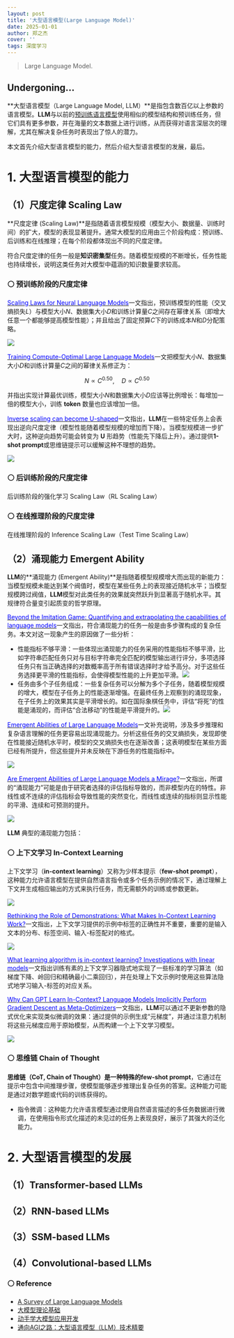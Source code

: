 ```yaml
---
layout: post
title: '大型语言模型(Large Language Model)'
date: 2025-01-01
author: 郑之杰
cover: ''
tags: 深度学习
---
```


> Large Language Model.

## Undergoning...

**大型语言模型（Large Language Model, LLM）**是指包含数百亿以上参数的语言模型。**LLM**与以前的[预训练语言模型](https://0809zheng.github.io/2020/04/27/elmo-bert-gpt.html)使用相似的模型结构和预训练任务，但它们具有更多参数，并在海量的文本数据上进行训练，从而获得对语言深层次的理解，尤其在解决复杂任务时表现出了惊人的潜力。

本文首先介绍大型语言模型的能力，然后介绍大型语言模型的发展，最后。

# 1. 大型语言模型的能力

## （1）尺度定律 Scaling Law

**尺度定律 (Scaling Law)**是指随着语言模型规模（模型大小、数据量、训练时间）的扩大，模型的表现显著提升。通常大模型的应用由三个阶段构成：预训练、后训练和在线推理；在每个阶段都体现出不同的尺度定律。

符合尺度定律的任务一般是**知识密集型**任务。随着模型规模的不断增长，任务性能也持续增长，说明这类任务对大模型中蕴涵的知识数量要求较高。

### ⚪ 预训练阶段的尺度定律

[<font color=Blue>Scaling Laws for Neural Language Models</font>](https://0809zheng.github.io/2020/05/30/scalinglaw.html)一文指出，预训练模型的性能（交叉熵损失$L$）与模型大小$N$、数据集大小$D$和训练计算量$C$之间存在幂律关系（即增大任意一个都能够提高模型性能）；并且给出了固定预算$C$下的训练成本$N$和$D$分配策略。

![](https://pic1.imgdb.cn/item/67fcb7f588c538a9b5d078a6.png)

[<font color=Blue>Training Compute-Optimal Large Language Models</font>](https://0809zheng.github.io/2022/07/17/computeoptimal.html)一文把模型大小$N$、数据集大小$D$和训练计算量$C$之间的幂律关系修正为：

$$
N \propto C^{0.50}, \quad D \propto C^{0.50}
$$

并指出实现计算最优训练，模型大小$N$和数据集大小$D$应该等比例增长：每增加一倍的模型大小，训练 **token** 数量也应该增加一倍。

[<font color=Blue>Inverse scaling can become U-shaped</font>](https://0809zheng.github.io/2022/12/10/Uscaling.html)一文指出，**LLM**在一些特定任务上会表现出逆向尺度定律（模型性能随着模型规模的增加而下降）。当模型规模进一步扩大时，这种逆向趋势可能会转变为 **U** 形趋势（性能先下降后上升）。通过提供**1-shot prompt**或思维链提示可以缓解这种不理想的趋势。

![](https://pic1.imgdb.cn/item/67fcd39888c538a9b5d0c1a3.png)


### ⚪ 后训练阶段的尺度定律

后训练阶段的强化学习 Scaling Law（RL Scaling Law）

### ⚪ 在线推理阶段的尺度定律

在线推理阶段的 Inference Scaling Law（Test Time Scaling Law）


## （2）涌现能力 Emergent Ability

**LLM**的**涌现能力 (Emergent Ability)**是指随着模型规模增大而出现的新能力：当模型规模未能达到某个阀值时，模型在某些任务上的表现接近随机水平；当模型规模跨过阀值，**LLM**模型对此类任务的效果就突然跃升到显著高于随机水平。其规律符合量变引起质变的哲学原理。

[<font color=Blue>Beyond the Imitation Game: Quantifying and extrapolating the capabilities of language models</font>](https://0809zheng.github.io/2022/07/18/imitation.html)一文指出，符合涌现能力的任务一般是由多步骤构成的复杂任务。本文对这一现象产生的原因做了一些分析：
- 性能指标不够平滑：一些体现出涌现能力的任务采用的性能指标不够平滑，比如字符串匹配任务只对与目标字符串完全匹配的模型输出进行评分，多项选择任务只有当正确选择的对数概率高于所有错误选择时才给予高分。对于这些任务选择更平滑的性能指标，会使得模型性能的上升更加平滑。![](https://pic1.imgdb.cn/item/67fdd01688c538a9b5d1401c.png)
- 任务由多个子任务组成：一些复杂任务可以分解为多个子任务，随着模型规模的增大，模型在子任务上的性能逐渐增强。在最终任务上观察到的涌现现象，在子任务上的效果其实是平滑增长的。如在国际象棋任务中，评估“将死”的性能是涌现的，而评估“合法移动”的性能是平滑提升的。![](https://pic1.imgdb.cn/item/67fdf70388c538a9b5d15be7.png)

[<font color=Blue>Emergent Abilities of Large Language Models</font>](https://0809zheng.github.io/2022/07/19/emergent.html)一文补充说明，涉及多步推理和复杂语言理解的任务更容易出现涌现能力。分析这些任务的交叉熵损失，发现即使在性能接近随机水平时，模型的交叉熵损失也在逐渐改善；这表明模型在某些方面已经有所提升，但这些提升并未反映在下游任务的性能指标中。

![](https://pic1.imgdb.cn/item/67fe018888c538a9b5d17725.png)

[<font color=Blue>Are Emergent Abilities of Large Language Models a Mirage?</font>](https://0809zheng.github.io/2023/04/28/mirage.html)一文指出，所谓的“涌现能力”可能是由于研究者选择的评估指标导致的，而非模型内在的特性。非线性或不连续的评估指标会导致性能的突然变化，而线性或连续的指标则显示性能的平滑、连续和可预测的提升。

![](https://pic1.imgdb.cn/item/67fe0c9288c538a9b5d18847.png)

**LLM** 典型的涌现能力包括：

### ⚪ 上下文学习 In-Context Learning

上下文学习（**in-context learning**）又称为少样本提示（**few-shot prompt**），这种能力允许语言模型在提供自然语言指令或多个任务示例的情况下，通过理解上下文并生成相应输出的方式来执行任务，而无需额外的训练或参数更新。

![](https://pic1.imgdb.cn/item/67fe0ff588c538a9b5d18bd5.png)

[<font color=Blue>Rethinking the Role of Demonstrations: What Makes In-Context Learning Work?</font>](https://0809zheng.github.io/2022/07/22/demonstration.html)一文指出，上下文学习提供的示例中标签的正确性并不重要，重要的是输入文本的分布、标签空间、输入-标签配对的格式。

![](https://pic1.imgdb.cn/item/67fe147288c538a9b5d19162.png)

[<font color=Blue>What learning algorithm is in-context learning? Investigations with linear models</font>](https://0809zheng.github.io/2022/12/11/linear.html)一文指出训练有素的上下文学习器隐式地实现了一些标准的学习算法（如梯度下降、岭回归和精确最小二乘回归），并在处理上下文示例时使用这些算法隐式地学习输入-标签的对应关系。

[<font color=Blue>Why Can GPT Learn In-Context? Language Models Implicitly Perform Gradient Descent as Meta-Optimizers</font>](https://0809zheng.github.io/2023/01/26/gpticl.html)一文指出，**LLM**可以通过不更新参数的隐式优化来实现类似微调的效果：通过提供的示例生成“元梯度”，并通过注意力机制将这些元梯度应用于原始模型，从而构建一个上下文学习模型。

![](https://pic1.imgdb.cn/item/67fe248f88c538a9b5d1a763.png)


### ⚪ 思维链 Chain of Thought

**思维链（CoT, Chain of Thought）**是一种特殊的**few-shot prompt**，它通过在提示中包含中间推理步骤，使模型能够逐步推理出复杂任务的答案。这种能力可能是通过对数学题或代码的训练获得的。

- 指令微调：这种能力允许语言模型通过使用自然语言描述的多任务数据进行微调，在使用指令形式化描述的未见过的任务上表现良好，展示了其强大的泛化能力。



# 2. 大型语言模型的发展

## （1）Transformer-based LLMs


## （2）RNN-based LLMs


## （3）SSM-based LLMs


## （4）Convolutional-based LLMs




### ⚪ Reference
- [A Survey of Large Language Models](https://arxiv.org/abs/2303.18223)
- [大模型理论基础](https://datawhalechina.github.io/so-large-lm)
- [动手学大模型应用开发](https://datawhalechina.github.io/llm-universe)
- [通向AGI之路：大型语言模型（LLM）技术精要](https://zhuanlan.zhihu.com/p/597586623)